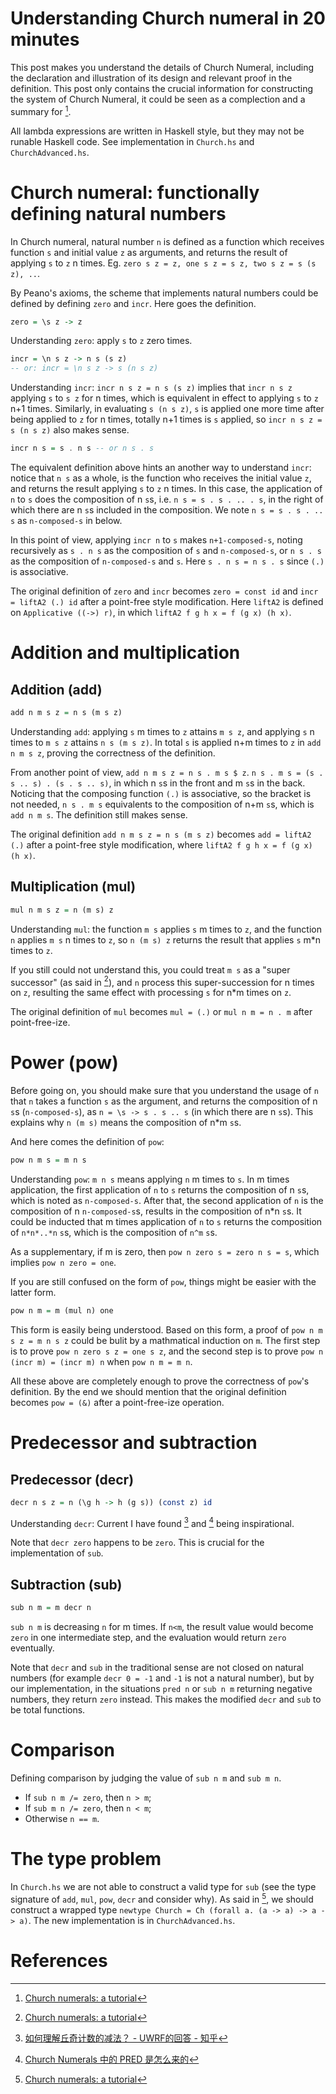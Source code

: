 # Understanding Church numeral in 20 minutes

This post makes you understand the details of Church Numeral, including the declaration and illustration of its design and relevant proof in the definition. This post only contains the crucial information for constructing the system of Church Numeral, it could be seen as a complection and a summary for [^1]. 

All lambda expressions are written in Haskell style, but they may not be runable Haskell code. See implementation in `Church.hs` and `ChurchAdvanced.hs`.

# Church numeral: functionally defining natural numbers

In Church numeral, natural number `n` is defined as a function which receives function `s` and initial value `z` as arguments, and returns the result of applying `s` to `z` n times. Eg. `zero s z = z, one s z = s z, two s z = s (s z), ..`.

By Peano's axioms, the scheme that implements natural numbers could be defined by defining `zero` and `incr`. Here goes the definition.

```haskell
zero = \s z -> z
```

Understanding `zero`: apply `s` to `z` zero times. 

```haskell
incr = \n s z -> n s (s z)
-- or: incr = \n s z -> s (n s z)
```

Understanding `incr`: `incr n s z = n s (s z)` implies that `incr n s z` applying `s` to `s z` for n times, which is equivalent in effect to applying `s` to `z` n+1 times. Similarly, in evaluating `s (n s z)`, `s` is applied one more time after being applied to `z` for n times, totally n+1 times is `s` applied, so `incr n s z = s (n s z)` also makes sense.

```haskell
incr n s = s . n s -- or n s . s
```

The equivalent definition above hints an another way to understand `incr`: notice that `n s` as a whole, is the function who receives the initial value `z`, and returns the result applying `s` to `z` n times. In this case, the application of `n` to `s` does the composition of n `s`s, i.e. `n s = s . s . .. . s`, in the right of which there are n `s`s included in the composition. We note `n s = s . s . .. s` as `n-composed-s` in below.

In this point of view, applying `incr n` to `s` makes `n+1-composed-s`, noting recursively as `s . n s` as the composition of `s` and `n-composed-s`, or `n s . s` as the composition of `n-composed-s` and `s`. Here `s . n s = n s . s` since `(.)` is associative. 

The original definition of `zero` and `incr` becomes `zero = const id` and `incr = liftA2 (.) id` after a point-free style modification. Here `liftA2` is defined on `Applicative ((->) r)`, in which `liftA2 f g h x = f (g x) (h x)`.

# Addition and multiplication

## Addition (add)

```haskell
add n m s z = n s (m s z)
```

Understanding `add`: applying `s` m times to `z` attains `m s z`, and applying `s` n times to `m s z` attains `n s (m s z)`. In total `s` is applied n+m times to `z` in `add n m s z`, proving the correctness of the definition.

From another point of view, `add n m s z = n s . m s $ z`. `n s . m s = (s . s .. s) . (s . s .. s)`, in which n `s`s in the front and m `s`s in the back. Noticing that the composing function `(.)` is associative, so the bracket is not needed, `n s . m s` equivalents to the composition of n+m `s`s, which is `add n m s`. The definition still makes sense.

The original definition `add n m s z = n s (m s z)` becomes `add = liftA2 (.)` after a point-free style modification, where `liftA2 f g h x = f (g x) (h x)`.

## Multiplication (mul)

```haskell
mul n m s z = n (m s) z
```

Understanding `mul`: the function `m s` applies `s` m times to `z`, and the function `n` applies `m s` n times to `z`, so `n (m s) z` returns the result that applies `s` m\*n times to `z`. 

If you still could not understand this, you could treat `m s` as a "super successor" (as said in [^1]), and `n` process this super-succession for n times on `z`, resulting the same effect with processing `s` for n\*m times on `z`. 

The original definition of `mul` becomes `mul = (.)` or `mul n m = n . m` after point-free-ize. 

# Power (pow)

Before going on, you should make sure that you understand the usage of `n` that `n` takes a function `s` as the argument, and returns the composition of n `s`s (`n-composed-s`), as `n = \s -> s . s .. s` (in which there are n `s`s). This explains why `n (m s)` means the composition of n\*m `s`s. 

And here comes the definition of `pow`: 

```haskell
pow n m s = m n s
```

Understanding `pow`: `m n s` means applying `n` m times to `s`. In m times application, the first application of `n` to `s` returns the composition of n `s`s, which is noted as `n-composed-s`. After that, the second application of `n` is the composition of n `n-composed-s`s, results in the composition of n\*n `s`s. It could be inducted that m times application of `n` to `s` returns the composition of `n*n*..*n` `s`s, which is the composition of `n^m` `s`s. 

As a supplementary, if m is zero, then `pow n zero s = zero n s = s`, which implies `pow n zero = one`.

If you are still confused on the form of `pow`, things might be easier with the latter form.

```haskell
pow n m = m (mul n) one
```

This form is easily being understood. Based on this form, a proof of `pow n m s z = m n s z` could be bulit by a mathmatical induction on `m`. The first step is to prove `pow n zero s z = one s z`, and the second step is to prove `pow n (incr m) = (incr m) n` when `pow n m = m n`.

All these above are completely enough to prove the correctness of `pow`'s definition. By the end we should mention that the original definition becomes `pow = (&)` after a point-free-ize operation.

# Predecessor and subtraction

## Predecessor (decr)

```haskell
decr n s z = n (\g h -> h (g s)) (const z) id
```

Understanding `decr`: Current I have found [^2] and [^3] being inspirational.

Note that `decr zero` happens to be `zero`. This is crucial for the implementation of `sub`.

## Subtraction (sub)

```haskell
sub n m = m decr n
```

`sub n m` is decreasing `n` for m times. If `n<m`, the result value would become `zero` in one intermediate step, and the evaluation would return `zero` eventually.

Note that `decr` and `sub` in the traditional sense are not closed on natural numbers (for example `decr 0 = -1` and `-1` is not a natural number), but by our implementation, in the situations `pred n` or `sub n m` returning negative numbers, they return `zero` instead. This makes the modified `decr` and `sub` to be total functions.

# Comparison

Defining comparison by judging the value of `sub n m` and `sub m n`. 

* If `sub n m /= zero`, then `n > m`;
* If `sub m n /= zero`, then `n < m`;
* Otherwise `n == m`.

# The type problem

In `Church.hs` we are not able to construct a valid type for `sub` (see the type signature of `add`, `mul`, `pow`, `decr` and consider why). As said in [^1], we should construct a wrapped type `newtype Church = Ch (forall a. (a -> a) -> a -> a)`. The new implementation is in `ChurchAdvanced.hs`.

# References

[^1]: [Church numerals: a tutorial](https://karczmarczuk.users.greyc.fr/Essays/church.html)
[^2]: [如何理解丘奇计数的减法？ - UWRF的回答 - 知乎](https://www.zhihu.com/question/64274105/answer/221969009)
[^3]: [Church Numerals 中的 PRED 是怎么来的](https://zhuanlan.zhihu.com/p/93343864)